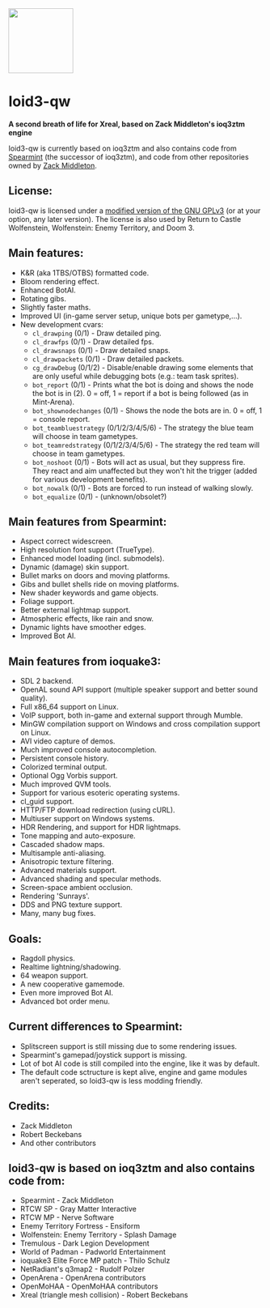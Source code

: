 <img src="https://raw.githubusercontent.com/KuehnhammerTobias/ioqw-devel/master/misc/quakewars.png" width="128">

# Ioid3-qw

**A second breath of life for Xreal, based on Zack Middleton's ioq3ztm engine**

Ioid3-qw is currently based on ioq3ztm and also contains code from [Spearmint](https://clover.moe/spearmint/) (the successor of ioq3ztm), and code from other repositories owned by [Zack Middleton](https://github.com/zturtleman?tab=repositories).


## License:

Ioid3-qw is licensed under a [modified version of the GNU GPLv3](COPYING.txt#L625) (or at your option, any later version). The license is also used by Return to Castle Wolfenstein, Wolfenstein: Enemy Territory, and Doom 3.


## Main features:

  * K&R (aka 1TBS/OTBS) formatted code.
  * Bloom rendering effect.
  * Enhanced BotAI.
  * Rotating gibs.
  * Slightly faster maths.
  * Improved UI (in-game server setup, unique bots per gametype,...).
  * New development cvars:
    *  `cl_drawping` (0/1) - Draw detailed ping.
    *  `cl_drawfps` (0/1) - Draw detailed fps.
    *  `cl_drawsnaps` (0/1) - Draw detailed snaps.
    *  `cl_drawpackets` (0/1) - Draw detailed packets.
    *  `cg_drawDebug` (0/1/2) - Disable/enable drawing some elements that are only useful while debugging bots (e.g.: team task sprites).
    *  `bot_report` (0/1) - Prints what the bot is doing and shows the node the bot is in (2). 0 = off, 1 = report if a bot is being followed (as in Mint-Arena).
    *  `bot_shownodechanges` (0/1) - Shows the node the bots are in. 0 = off, 1 = console report.
    *  `bot_teambluestrategy` (0/1/2/3/4/5/6) - The strategy the blue team will choose in team gametypes.
    *  `bot_teamredstrategy` (0/1/2/3/4/5/6) - The strategy the red team will choose in team gametypes.
    *  `bot_noshoot` (0/1) - Bots will act as usual, but they suppress fire. They react and aim unaffected but they won't hit the trigger (added for various development benefits).
    *  `bot_nowalk` (0/1) - Bots are forced to run instead of walking slowly.
    *  `bot_equalize` (0/1) - (unknown/obsolet?)

## Main features from Spearmint:

  * Aspect correct widescreen.
  * High resolution font support (TrueType).
  * Enhanced model loading (incl. submodels).
  * Dynamic (damage) skin support.
  * Bullet marks on doors and moving platforms.
  * Gibs and bullet shells ride on moving platforms.
  * New shader keywords and game objects.
  * Foliage support.
  * Better external lightmap support.
  * Atmospheric effects, like rain and snow.
  * Dynamic lights have smoother edges.
  * Improved Bot AI.

## Main features from ioquake3:

  * SDL 2 backend.
  * OpenAL sound API support (multiple speaker support and better sound quality).
  * Full x86_64 support on Linux.
  * VoIP support, both in-game and external support through Mumble.
  * MinGW compilation support on Windows and cross compilation support on Linux.
  * AVI video capture of demos.
  * Much improved console autocompletion.
  * Persistent console history.
  * Colorized terminal output.
  * Optional Ogg Vorbis support.
  * Much improved QVM tools.
  * Support for various esoteric operating systems.
  * cl_guid support.
  * HTTP/FTP download redirection (using cURL).
  * Multiuser support on Windows systems.
  * HDR Rendering, and support for HDR lightmaps.
  * Tone mapping and auto-exposure.
  * Cascaded shadow maps.
  * Multisample anti-aliasing.
  * Anisotropic texture filtering.
  * Advanced materials support.
  * Advanced shading and specular methods.
  * Screen-space ambient occlusion.
  * Rendering 'Sunrays'.
  * DDS and PNG texture support.
  * Many, many bug fixes.

## Goals:

  * Ragdoll physics.
  * Realtime lightning/shadowing.
  * 64 weapon support.
  * A new cooperative gamemode.
  * Even more improved Bot AI.
  * Advanced bot order menu.


## Current differences to Spearmint:

  * Splitscreen support is still missing due to some rendering issues.
  * Spearmint's gamepad/joystick support is missing.
  * Lot of bot AI code is still compiled into the engine, like it was by default.
  * The default code sctructure is kept alive, engine and game modules aren't seperated, so Ioid3-qw is less modding friendly.


## Credits:

* Zack Middleton
* Robert Beckebans
* And other contributors


## Ioid3-qw is based on ioq3ztm and also contains code from:

* Spearmint - Zack Middleton
* RTCW SP - Gray Matter Interactive
* RTCW MP - Nerve Software
* Enemy Territory Fortress - Ensiform
* Wolfenstein: Enemy Territory - Splash Damage
* Tremulous - Dark Legion Development
* World of Padman - Padworld Entertainment
* ioquake3 Elite Force MP patch - Thilo Schulz
* NetRadiant's q3map2 - Rudolf Polzer
* OpenArena - OpenArena contributors
* OpenMoHAA - OpenMoHAA contributors
* Xreal (triangle mesh collision) - Robert Beckebans

